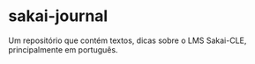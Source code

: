 sakai-journal
=============

Um repositório que contém textos, dicas sobre o LMS Sakai-CLE, principalmente em português.
